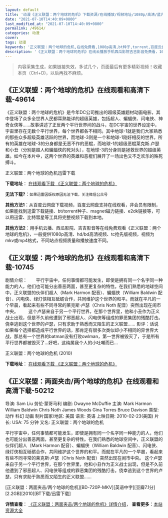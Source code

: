 ```yaml
---
layout: default
title: '动漫《正义联盟：两个地球的危机》下载资源/在线播放/视频地址/1080p/高清/蓝光'
date: "2021-07-10T14:40:09+0800"
last_modified_at: "2021-07-10T14:40:09+0800"
permalink: /49614/
categories: 动漫
cover:
tags: 动漫
keywords: '正义联盟：两个地球的危机,在线免费看,1080p高清,bt种子,torrent,百度云盘,magnet,磁力链,迅雷下载资源'
description: '《正义联盟：两个地球的危机》在线云播放手机西瓜影院吉吉影音免费看，1080p高清bd/hd未删减完整版和tc抢先枪版，mkv/mp4格式，附带bt/torrent种子、magnet/磁力链、百度云盘、网盘资源迅雷下载链接'
---
```


>内容采集生成，如果链接失效，多试几个，页面最后有更多精彩视频！收藏本页（Ctrl+D)，以后再找不麻烦。


## 《正义联盟：两个地球的危机》在线观看和高清下载-49614

《正义联盟：两个地球的危机》是今年DC公司推出的超级英雄题材动画电影，其中登场了众多全世界人民都耳熟能详的超级英雄，包括超人、蝙蝠侠、闪电侠、神奇女侠等……故事讲述了正反两个平行世界间的战斗，在DC宇宙的世界设定中，宇宙里存在无数个平行世界，每个世界都各不相同。其中地球-1就是我们大家熟悉的那些众多超级英雄活跃的世界，而地球-3则是一个和地球-1刚好相反的世界，所有的英雄在地球-3的分身都是无恶不作的恶棍，而地球-1的超级恶棍莱克斯.卢瑟和小丑（分别是超人和蝙蝠侠的死对头），在地球-3的分身则是拯救世界的超级英雄。如今在本片中，这两个世界的英雄和恶棍们展开了一场出色又不乏欢乐的殊死搏斗。


正义联盟：两个地球的危机迅雷下载

**下载地址**： [在线观看下载 《正义联盟：两个地球的危机》](https://www.993dy.com//vod-detail-id-3983.html) 


**无法下载?**：`如果迅雷因版权原因无法下载，关注微信公众号 `

**其他方法1**：从百度云网盘下载视频，百度云网盘支持在线观看，非会员有限制，如果能找到迅雷下载链接、bt/torrent种子、magnet磁力链接、e2dk链接等，可以用迅雷、比特彗星等工具将完整视频下载到本地。

**其他方法2**：用手机云播、西瓜影院、吉吉影音等在线免费观看《正义联盟：两个地球的危机》，一般提供1080p高清、hd/bd高清视频、tc抢先版视频，视频为mkv或mp4格式，不同站点视频质量和播放速度不同。


## 《正义联盟：两个地球的危机》在线观看和高清下载-10745

剧情介绍：　　平行宇宙中，任何事情都可能发生，即使是拥有同一个名字同一种能力的人，他们也可能分出善恶两面，甚至更复杂的特性。在我们熟悉的地球空间中，正义联盟的伙伴们超人（Mark Harmon 配音）、蝙蝠侠（William Baldwin 配音）、闪电侠、绿灯侠相互砥砺合作，共同维护这个世界的和平。而就在平凡的一个早晨，看起来有些不同寻常的莱克斯·卢瑟（Chris Noth 配音）突然出现在闹市中央。 　　这个卢瑟来自于另一个平行世界，在那个世界里，他和小丑作为正义战士出现，但是不久前他遭到了邪恶超人、闪电侠等组成的罪恶集团的残酷打击。侥幸逃到这个世界的卢瑟，只有求助于熟悉而又陌生的正义联盟…… 影评：话说如果每个选择都造成平行世界的话，那肯定有很多次类似却小不相同的异世界大战，那总有一个世界的batman没有打败owlman，第一世界被毁灭了，于是所有平行世界都被毁灭了...好吧，这纯属我个人的小吐嘲而已...


正义联盟：两个地球的危机 (2010)

**下载地址**： [在线观看下载 《正义联盟：两个地球的危机》](https://www.btbtdy.me/btdy/dy8170.html) 


## 《正义联盟：两面夹击/两个地球的危机》在线观看和高清下载-50212

导演: Sam Liu 劳伦·蒙哥马利 编剧: Dwayne McDuffie 主演: Mark Harmon William Baldwin Chris Noth James Woods Gina Torres Bruce Davison 类型: 动作 科幻 动画 制片国家/地区: 美国 语言: 英语 上映日期: 2010-02-23(美国) 片长: USA: 75 分钟 又名: 正义联盟：两个地球的危机

平行宇宙中，任何事情都可能发生，即使是拥有同一个名字同一种能力的人，他们也可能分出善恶两面，甚至更复杂的特性。在我们熟悉的地球空间中，正义联盟的伙伴们超人（Mark Harmon 配音）、蝙蝠侠（William Baldwin 配音）、闪电侠、绿灯侠相互砥砺合作，共同维护这个世界的和平。而就在平凡的一个早晨，看起来有些不同寻常的莱克斯·卢瑟（Chris Noth 配音）突然出现在闹市中央。 这个卢瑟来自于另一个平行世界，在那个世界里，他和小丑作为正义战士出现，但是不久前他遭到了邪恶超人、闪电侠等组成的罪恶集团的残酷打击。侥幸逃到这个世界的卢瑟，只有求助于熟悉而又陌生的正义联盟……


[正义联盟：两面夹击/两个地球的危机][BD-720P-MKV][英语中字][豆瓣7.1分][2.2GB][2010][BT下载/迅雷下载]

**详情查看**： [《正义联盟：两面夹击/两个地球的危机》详情介绍](/movie/50212/)， **查看更多**：[本站资源大全](/movie/t/all/)

